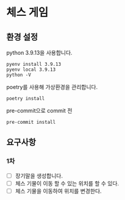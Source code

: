 # 체스 게임

## 환경 설정

python 3.9.13을 사용합니다.

```shell
pyenv install 3.9.13
pyenv local 3.9.13
python -V
```

poetry를 사용해 가상환경을 관리합니다.

```shell
poetry install
```

pre-commit으로 commit 전

```shell
pre-commit install
```

## 요구사항

### 1차
- [ ] 장기말을 생성합니다.
- [ ] 체스 기물이 이동 할 수 있는 위치를 할 수 있다.
- [ ] 체스 기물을 이동하여 위치를 변경한다.
